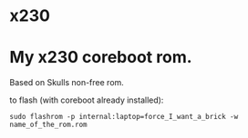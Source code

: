 # x230

# My x230 coreboot rom.

Based on Skulls non-free rom.

to flash (with coreboot already installed):

`sudo flashrom -p internal:laptop=force_I_want_a_brick -w name_of_the_rom.rom `
